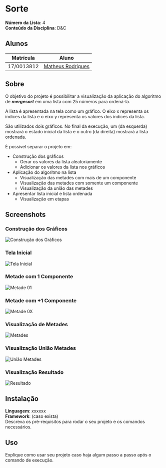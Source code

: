 # Sorte

**Número da Lista**: 4<br>
**Conteúdo da Disciplina**: D&C<br>

## Alunos
| Matrícula | Aluno |
| -- | -- |
| 17/0013812 | [Matheus Rodrigues](https://github.com/rjoao) |

## Sobre 
O objetivo do projeto é possibilitar a visualização da aplicação do algoritmo de ***mergesort*** em uma lista com 25 números para ordená-la.

A lista é apresentada na tela como um gráfico. O eixo x representa os índices da lista e o eixo y representa os valores dos índices da lista.

São utilizados dois gráficos. No final da execução, um (da esquerda) mostrará o estado inicial da lista e o outro (da direita) mostrará a lista ordenada.

É possível separar o projeto em:
- Construção dos gráficos
    - Gerar os valores da lista aleatoriamente
    - Adicionar os valores da lista nos gráficos
- Aplicação do algoritmo na lista
    - Visualização das metades com mais de um componente
    - Visualização das metades com somente um componente
    - Visualização da união das metades
- Apresentar lista inicial e lista ordenada
    - Visualização em etapas

## Screenshots
### Construção dos Gráficos
![Construção dos Gráficos](./static/s_build_list.png)

### Tela Inicial
![Tela Inicial](./static/s_home_page.png)

### Metade com 1 Componente
![Metade 01](./static/s_half_01.png)

### Metade com +1 Componente
![Metade 0X](./static/s_half_0X.png)

### Visualização de Metades
![Metades](./static/s_halfs.png)

### Visualização União Metades
![União Metades](./static/s_merge.png)

### Visualização Resultado
![Resultado](./static/s_ordered_list.png)

## Instalação 
**Linguagem**: xxxxxx<br>
**Framework**: (caso exista)<br>
Descreva os pré-requisitos para rodar o seu projeto e os comandos necessários.

## Uso 
Explique como usar seu projeto caso haja algum passo a passo após o comando de execução.
